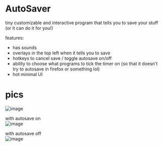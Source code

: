 # AutoSaver
tiny customizable and interactive program that tells you to save your stuff (or it can do it for you!)  
  
features:  
- has sounds
- overlays in the top left when it tells you to save
- hotkeys to cancel save / toggle autosave on/off
- ability to choose what programs to tick the timer on (so that it doesn't try to autosave in firefox or something lol)
- hot minimal UI

# pics
![image](https://user-images.githubusercontent.com/42521608/156914874-daf69429-7386-449e-86e5-ef0077af0223.png)
  
with autosave on  
![image](https://user-images.githubusercontent.com/42521608/156914891-757f3257-d215-4f4e-b04a-d936008e7176.png)
  
with autosave off  
![image](https://user-images.githubusercontent.com/42521608/156914903-dd7060c8-ecee-48b0-b644-3168945ed0c3.png)
